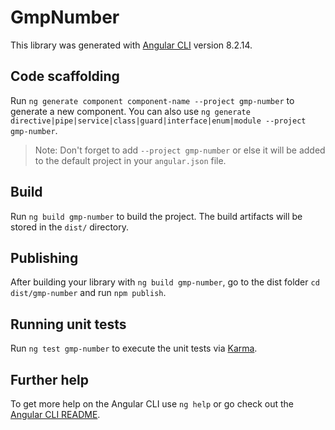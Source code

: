 # GmpNumber

This library was generated with [Angular CLI](https://github.com/angular/angular-cli) version 8.2.14.

## Code scaffolding

Run `ng generate component component-name --project gmp-number` to generate a new component. You can also use `ng generate directive|pipe|service|class|guard|interface|enum|module --project gmp-number`.
> Note: Don't forget to add `--project gmp-number` or else it will be added to the default project in your `angular.json` file. 

## Build

Run `ng build gmp-number` to build the project. The build artifacts will be stored in the `dist/` directory.

## Publishing

After building your library with `ng build gmp-number`, go to the dist folder `cd dist/gmp-number` and run `npm publish`.

## Running unit tests

Run `ng test gmp-number` to execute the unit tests via [Karma](https://karma-runner.github.io).

## Further help

To get more help on the Angular CLI use `ng help` or go check out the [Angular CLI README](https://github.com/angular/angular-cli/blob/master/README.md).
